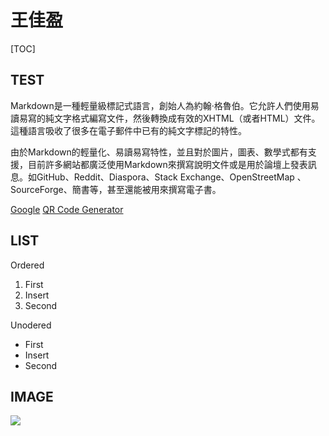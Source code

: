 # 王佳盈

[TOC]

## TEST

Markdown是一種輕量級標記式語言，創始人為約翰·格魯伯。它允許人們使用易讀易寫的純文字格式編寫文件，然後轉換成有效的XHTML（或者HTML）文件。
這種語言吸收了很多在電子郵件中已有的純文字標記的特性。

由於Markdown的輕量化、易讀易寫特性，並且對於圖片，圖表、數學式都有支援，目前許多網站都廣泛使用Markdown來撰寫說明文件或是用於論壇上發表訊息。如GitHub、Reddit、Diaspora、Stack Exchange、OpenStreetMap 、SourceForge、簡書等，甚至還能被用來撰寫電子書。

[Google](https://www.google.com)
[QR Code Generator](https://www.the-qrcode-generator.com/)

## LIST

Ordered
1. First
2. Insert 
3. Second

Unodered
- First
- Insert
- Second

## IMAGE
![](https://i.imgur.com/PQoblCJ.png)
